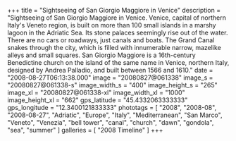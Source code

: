 +++
title = "Sightseeing of San Giorgio Maggiore in Venice"
description = "Sightseeing of San Giorgio Maggiore in Venice. Venice, capital of northern Italy's Veneto region, is built on more than 100 small islands in a marshy lagoon in the Adriatic Sea. Its stone palaces seemingly rise out of the water. There are no cars or roadways, just canals and boats. The Grand Canal snakes through the city, which is filled with innumerable narrow, mazelike alleys and small squares. San Giorgio Maggiore is a 16th-century Benedictine church on the island of the same name in Venice, northern Italy, designed by Andrea Palladio, and built between 1566 and 1610."
date = "2008-08-27T06:13:38.000"
image = "20080827@061338"
image_s = "20080827@061338-s"
image_width_s = "400"
image_height_s = "265"
image_xl = "20080827@061338-xl"
image_width_xl = "1000"
image_height_xl = "662"
gps_latitude = "45.4332063333333"
gps_longitude = "12.3400121833333"
phototags = [ "2008", "2008-08", "2008-08-27", "Adriatic", "Europe", "Italy", "Mediterranean", "San Marco", "Veneto", "Venezia", "bell tower", "canal", "church", "dawn", "gondola", "sea", "summer" ]
galleries = [ "2008 Timeline" ]
+++
